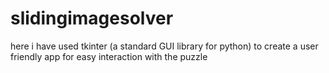 # slidingimagesolver
here i have used tkinter (a standard GUI library for python) to create a user friendly app for easy interaction with the puzzle

